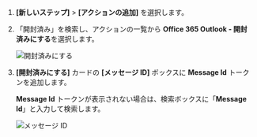 1. **[新しいステップ]** > **[アクションの追加]** を選択します。
2. 「開封済み」を検索し、アクションの一覧から **Office 365 Outlook - 開封済みにする**を選択します。
   
    ![開封済みにする](media/email-triggers/email-triggers-5.png)
3. **[開封済みにする]** カードの **[メッセージ ID]** ボックスに **Message Id** トークンを追加します。
   
     **Message Id** トークンが表示されない場合は、検索ボックスに「**Message Id**」と入力して検索します。
   
    ![メッセージ ID](media/email-triggers/email-triggers-6.png)

